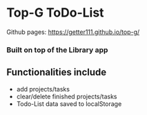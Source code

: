# Top-G ToDo-List  

Github pages: https://getter111.github.io/top-g/  

### Built on top of the Library app

## Functionalities include  

* add projects/tasks  
* clear/delete finished projects/tasks  
* Todo-List data saved to localStorage  
